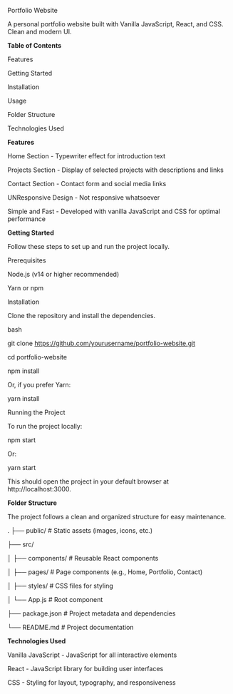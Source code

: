 Portfolio Website

A personal portfolio website built with Vanilla JavaScript, React, and CSS. Clean and modern UI.

**Table of Contents**

Features

Getting Started

Installation

Usage

Folder Structure

Technologies Used



**Features**

Home Section - Typewriter effect for introduction text

Projects Section - Display of selected projects with descriptions and links

Contact Section - Contact form and social media links
 
UNResponsive Design - Not responsive whatsoever

Simple and Fast - Developed with vanilla JavaScript and CSS for optimal performance

**Getting Started**

Follow these steps to set up and run the project locally.


Prerequisites

Node.js (v14 or higher recommended)

Yarn or npm

Installation

Clone the repository and install the dependencies.


bash

git clone https://github.com/yourusername/portfolio-website.git

cd portfolio-website

npm install

Or, if you prefer Yarn:


yarn install

Running the Project

To run the project locally:


npm start

Or:

yarn start

This should open the project in your default browser at http://localhost:3000.


**Folder Structure**

The project follows a clean and organized structure for easy maintenance.

.
├── public/             # Static assets (images, icons, etc.)

├── src/

│   ├── components/     # Reusable React components

│   ├── pages/          # Page components (e.g., Home, Portfolio, Contact)

│   ├── styles/         # CSS files for styling

│   └── App.js          # Root component

├── package.json        # Project metadata and dependencies

└── README.md           # Project documentation

**Technologies Used**

Vanilla JavaScript - JavaScript for all interactive elements

React - JavaScript library for building user interfaces

CSS - Styling for layout, typography, and responsiveness

